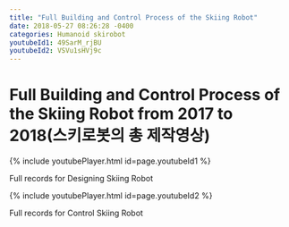 ```yaml
---
title: "Full Building and Control Process of the Skiing Robot"
date: 2018-05-27 08:26:28 -0400
categories: Humanoid skirobot
youtubeId1: 49SarM_rjBU
youtubeId2: VSVu1sHVj9c
---
```

# Full Building and Control Process of the Skiing Robot from 2017 to 2018(스키로봇의 총 제작영상)

{% include youtubePlayer.html id=page.youtubeId1 %}

Full records for Designing Skiing Robot


{% include youtubePlayer.html id=page.youtubeId2 %}

Full records for Control Skiing Robot
